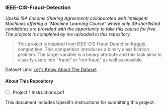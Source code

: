 ### IEEE-CIS-Fraud-Detection

*Upskill ISA (Income Sharing Agreement) collaborated with Intelligent Machines offering a "Machine Learning Course" where only 39 shortlisted candidates are provided with the opportunity to take this course for free. The projects is completed by me uploaded in this repository.*

> This project is inspired from IEEE-CIS Fraud Detection Kaggle competition. This competition introduces a binary classification problem. The target variable is a binary attribute and this task aims to classify users into "fraud" or "not fraud" as well as possible.

Dataset Link: [Let's Know About The Dataset](https://www.kaggle.com/c/ieee-fraud-detection/data)

#### About This Repository

- [ ] Project 1 Instructions.pdf

This document includes Upskill's instructions for submitting this project.

